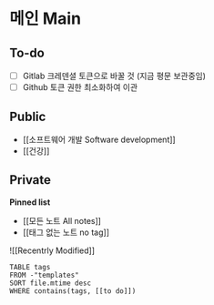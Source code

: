 # 메인 Main
## To-do
- [ ] Gitlab 크레덴셜 토큰으로 바꿀 것 (지금 평문 보관중임)
- [ ] Github 토큰 권한 최소화하여 이관
## Public
- [[소프트웨어 개발 Software development]]
- [[건강]]
## Private

**Pinned list**
- [[모든 노트 All notes]]
- [[태그 없는 노트 no tag]]

![[Recentrly Modified]]

```dataview
TABLE tags
FROM -"templates"
SORT file.mtime desc
WHERE contains(tags, [[to do]])
```